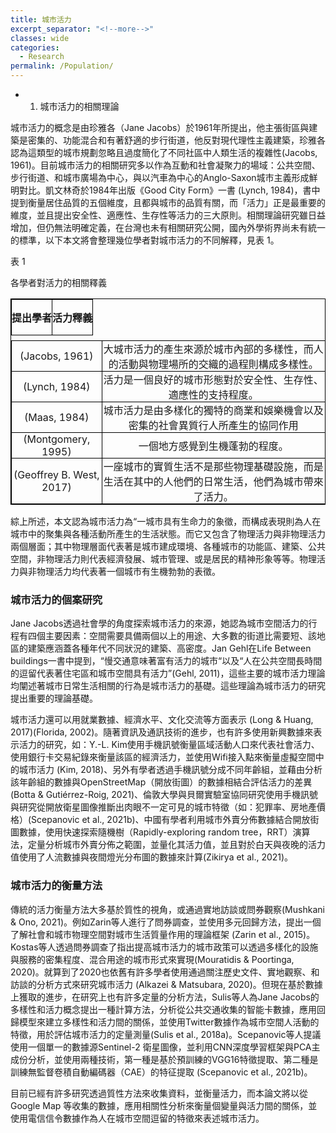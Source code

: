 ```yaml
---
title: 城市活力
excerpt_separator: "<!--more-->"
classes: wide
categories:
  - Research
permalink: /Population/
---
```


<style>
table, th, td {
  border: 1px solid black;
  border-collapse: collapse;
  text-align: center;
  vertical-align: middle;
  padding: 0px;
}
td > p {
  display: contents;
  vertical-align: middle;
  text-align: center;
}
tbody {
  width: 100%;
  display: table;
}
</style>
<ul><li><ol><li><a id="_Toc136900627"></a>城市活力的相關理論</li></ol></li></ul><p>城市活力的概念是由珍雅各（Jane Jacobs）於1961年所提出，他主張街區與建築是密集的、功能混合和有著舒適的步行街道，他反對現代理性主義建築，珍雅各認為這類型的城市規劃忽略且過度簡化了不同社區中人類生活的複雜性(Jacobs, 1961)。目前城市活力的相關研究多以作為互動和社會凝聚力的場域：公共空間、步行街道、和城市廣場為中心，與以汽車為中心的Anglo-Saxon城市主義形成鮮明對比。凱文林奇於1984年出版《Good City Form》一書 (Lynch, 1984)，書中提到衡量居住品質的五個維度，且都與城市的品質有關，而「活力」正是最重要的維度，並且提出安全性、適應性、生存性等活力的三大原則。相關理論研究雖日益增加，但仍無法明確定義，在台灣也未有相關研究公開，國內外學術界尚未有統一的標準，以下本文將會整理幾位學者對城市活力的不同解釋，見表 1。</p><p><a id="_Ref116205436"></a><a id="_Toc126002556"></a>表 1</p><p>各學者對活力的相關釋義</p><table><thead><tr><th><p>提出學者</p></th><th><p>活力釋義</p></th></tr></thead><tbody><tr><td><p>(Jacobs, 1961) </p></td><td><p>大城市活力的產生來源於城市內部的多樣性，而人的活動與物理場所的交織的過程則構成多樣性。</p></td></tr><tr><td><p>(Lynch, 1984) </p></td><td><p>活力是一個良好的城市形態對於安全性、生存性、適應性的支持程度。</p></td></tr><tr><td><p>(Maas, 1984) </p></td><td><p>城市活力是由多樣化的獨特的商業和娛樂機會以及密集的社會異質行人所產生的協同作用</p></td></tr><tr><td><p>(Montgomery, 1995) </p></td><td><p>一個地方感覺到生機蓬勃的程度。</p></td></tr><tr><td><p>(Geoffrey B. West, 2017)</p></td><td><p>一座城市的實質生活不是那些物理基礎設施，而是生活在其中的人他們的日常生活，他們為城市帶來了活力。</p></td></tr></tbody></table><p>綜上所述，本文認為城市活力為“一城市具有生命力的象徵，而構成表現則為人在城市中的聚集與各種活動所產生的生活狀態。而它又包含了物理活力與非物理活力兩個層面；其中物理層面代表著是城市建成環境、各種城市的功能區、建築、公共空間，非物理活力則代表經濟發展、城市管理、或是居民的精神形象等等。物理活力與非物理活力均代表著一個城市有生機勃勃的表徵。</p><h3><a id="_Toc136900628"></a>城市活力的個案研究</h3><p>Jane Jacobs透過社會學的角度探索城市活力的來源，她認為城市空間活力的行程有四個主要因素：空間需要具備兩個以上的用途、大多數的街道比需要短、該地區的建築應涵蓋各種年代不同狀況的建築、高密度。Jan Gehl在Life Between buildings一書中提到，“慢交通意味著富有活力的城市“以及“人在公共空間長時間的逗留代表著住宅區和城市空間具有活力”(Gehl, 2011)，這些主要的城市活力理論均闡述著城市日常生活相關的行為是城市活力的基礎。這些理論為城市活力的研究提出重要的理論基礎。</p><p>城市活力還可以用就業數據、經濟水平、文化交流等方面表示 (Long &amp; Huang, 2017)(Florida, 2002)。隨著資訊及通訊技術的進步，也有許多使用新興數據來表示活力的研究，如：Y.-L. Kim使用手機訊號衡量區域活動人口來代表社會活力、使用銀行卡交易紀錄來衡量該區的經濟活力，並使用Wifi接入點來衡量虛擬空間中的城市活力 (Kim, 2018)、另外有學者透過手機訊號分成不同年齡組，並藉由分析該年齡組的數據與OpenStreetMap（開放街圖）的數據相結合評估活力的差異 (Botta &amp; Gutiérrez-Roig, 2021)、倫敦大學與貝爾實驗室協同研究使用手機訊號與研究從開放衛星圖像推斷出肉眼不一定可見的城市特徵（如：犯罪率、房地產價格）(Scepanovic et al., 2021b)、中國有學者利用城市外賣分佈數據結合開放街圖數據，使用快速探索隨機樹（Rapidly-exploring random tree，RRT）演算法，定量分析城市外賣分佈之範圍，並量化其活力值，並且對於白天與夜晚的活力值使用了人流數據與夜間燈光分布圖的數據來計算(Zikirya et al., 2021)。</p><h3><a id="_Toc136900629"></a>城市活力的衡量方法</h3><p>傳統的活力衡量方法大多基於質性的視角，或通過實地訪談或問券觀察(Mushkani &amp; Ono, 2021)。例如Zarin等人進行了問券調查，並使用多元回歸方法，提出一個了解社會和城市物理空間對城市生活質量作用的理論框架 (Zarin et al., 2015)。Kostas等人透過問券調查了指出提高城市活力的城市政策可以透過多樣化的設施與服務的密集程度、混合用途的城市形式來實現(Mouratidis &amp; Poortinga, 2020)。就算到了2020也依舊有許多學者使用通過關注歷史文件、實地觀察、和訪談的分析方式來研究城市活力 (Alkazei &amp; Matsubara, 2020)。但現在基於數據上獲取的進步，在研究上也有許多定量的分析方法，Sulis等人為Jane Jacobs的多樣性和活力概念提出一種計算方法，分析從公共交通收集的智能卡數據，應用回歸模型來建立多樣性和活力間的關係，並使用Twitter數據作為城市空間人活動的特徵，用於評估城市活力的定量測量(Sulis et al., 2018a)。Scepanovic等人提議使用一個單一的數據源Sentinel-2 衛星圖像，並利用CNN深度學習框架與PCA主成份分析，並使用兩種技術，第一種是基於預訓練的VGG16特徵提取、第二種是訓練無監督卷積自動編碼器（CAE）的特征提取 (Scepanovic et al., 2021b)。</p><p>目前已經有許多研究透過質性方法來收集資料，並衡量活力，而本論文將以從Google Map 等收集的數據，應用相關性分析來衡量個變量與活力間的關係，並使用電信信令數據作為人在城市空間逗留的特徵來表述城市活力。</p>